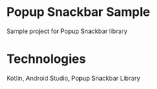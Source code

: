 # Popup Snackbar Sample
Sample project for Popup Snackbar library

# Technologies
Kotlin, Android Studio, Popup Snackbar Library
